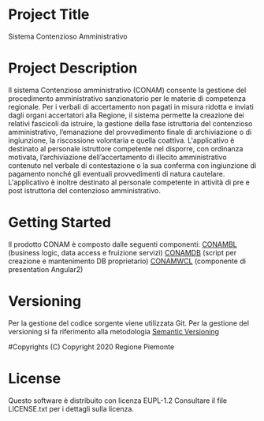 # Project Title
Sistema Contenzioso Amministrativo

# Project Description
Il sistema Contenzioso amministrativo (CONAM) consente la gestione del procedimento amministrativo sanzionatorio per le materie di competenza regionale.
Per i verbali di accertamento non pagati in misura ridotta e inviati dagli organi accertatori alla Regione, il sistema permette la creazione dei relativi fascicoli da istruire, la gestione della fase istruttoria del contenzioso amministrativo, l’emanazione del provvedimento finale di archiviazione o di ingiunzione, la riscossione volontaria e quella coattiva.
L'applicativo è destinato al personale istruttore competente nel disporre, con ordinanza motivata, l’archiviazione dell’accertamento di illecito amministrativo contenuto nel verbale di contestazione o la sua conferma con ingiunzione di pagamento nonché gli eventuali provvedimenti di natura cautelare.
L'applicativo è inoltre destinato al personale competente in attività di pre e post istruttoria del contenzioso amministrativo. 


# Getting Started
Il prodotto CONAM è composto dalle seguenti componenti:
[CONAMBL](https://github.com/regione-piemonte/conam/tree/master/conambl) (business logic, data access e fruizione servizi)
[CONAMDB](https://github.com/regione-piemonte/conam/tree/master/conamdb) (script per creazione e mantenimento DB proprietario)
[CONAMWCL](https://github.com/regione-piemonte/conam/tree/master/conamwcl) (componente di presentation Angular2)

# Versioning
Per la gestione del codice sorgente viene utilizzata Git. Per la gestione del versioning si fa riferimento alla metodologia [Semantic Versioning](https://semver.org/) 

#Copyrights
(C) Copyright 2020 Regione Piemonte

# License
Questo software è distribuito con licenza EUPL-1.2
Consultare il file LICENSE.txt per i dettagli sulla licenza.
